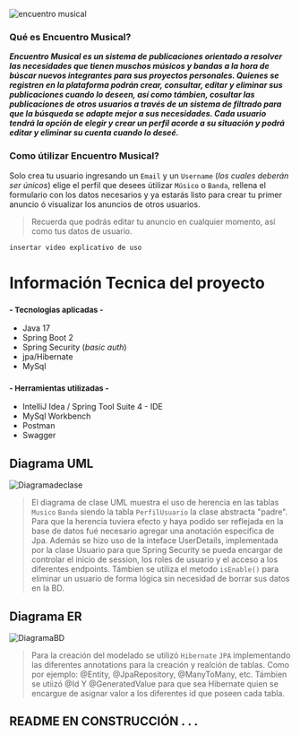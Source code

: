 ![encuentro musical](https://user-images.githubusercontent.com/103857812/215369878-abcfc375-fa17-4320-9e78-208166311015.png)

### Qué es Encuentro Musical?
***Encuentro Musical es un sistema de publicaciones orientado a resolver las necesidades que tienen muschos músicos y bandas a la hora de búscar nuevos
integrantes para sus proyectos personales.
 Quienes se registren en la plataforma podrán crear, consultar, editar y eliminar sus publicaciones cuando lo deseen, así como támbien, 
 cosultar las publicaciones de otros usuarios a través de un sistema de filtrado para que la búsqueda se adapte mejor a sus necesidades.
 Cada usuario tendrá la opción de elegir y crear un perfil acorde a su situación y podrá editar y eliminar su cuenta cuando lo deseé.***
 
 ### Como útilizar Encuentro Musical?
 
 Solo crea tu usuario ingresando un `Email` y un `Username` (*los cuales deberán ser únicos*) elige el perfil que desees útilizar `Músico` o `Banda`, 
 rellena el formulario con los datos necesarios y ya estarás listo para crear tu primer anuncio ó visualizar los anuncios de otros usuarios.
  >Recuerda que podrás editar tu anuncio en cualquier momento, así como tus datos de usuario.
  
  `insertar video explicativo de uso`
  
  
  # Información Tecnica del proyecto
  
  ### <sub> - Tecnologias aplicadas - </sub>
  
  - Java 17
  - Spring Boot 2
  - Spring Security (*basic auth*)
  - jpa/Hibernate
  - MySql
  
  ### <sub> - Herramientas utilizadas - </sub>

  - IntelliJ Idea / Spring Tool Suite 4 - IDE
  - MySql Workbench
  - Postman
  - Swagger

  ## Diagrama UML 
  
  ![Diagramadeclase](https://user-images.githubusercontent.com/103857812/215926043-81aed847-f9ca-4c95-b7a4-54f4a78cc2e6.png)


>El diagrama de clase UML muestra el uso de herencia en las tablas `Musico` `Banda` siendo la tabla `PerfilUsuario` la clase abstracta "padre". Para que la herencia
tuviera efecto y haya podido ser reflejada en la base de datos fué necesario agregar una anotación especifica de Jpa. Además se hizo uso de la inteface UserDetails,
implementada por la clase Usuario para que Spring Security se pueda encargar de controlar el inicio de session, los roles de usuario y el acceso a los diferentes endpoints. Támbien se utiliza el metodo `isEnable()` para eliminar un usuario de forma lógica sin necesidad de borrar sus datos en la BD.

 ## Diagrama ER
 

![DiagramaBD](https://user-images.githubusercontent.com/103857812/215925761-a2456020-e18a-4766-bec5-91f041928cfa.png)

>Para la creación del modelado se utilizó `Hibernate` `JPA` implementando las diferentes annotations para la creación y realción de tablas. Como por ejemplo:
>@Entity, @JpaRepository, @ManyToMany, etc. Támbien se utiizó @Id Y @GeneratedValue para que sea Hibernate quien se encargue de asignar valor a los diferentes
>id que poseen cada tabla.



## README EN CONSTRUCCIÓN . . .
  
 


